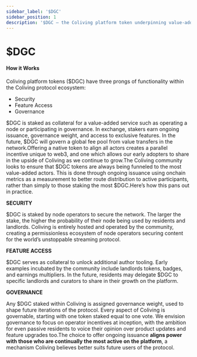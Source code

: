 ```yaml
---
sidebar_label: '$DGC'
sidebar_position: 1
description: '$DGC — the Coliving platform token underpinning value-added actions in Coliving'
---
```


# $DGC

#### How it Works

Coliving platform tokens \($DGC\) have three prongs of functionality within the Coliving protocol ecosystem:

* Security
* Feature Access
* Governance

$DGC is staked as collateral for a value-added service such as operating a node or participating in governance. In exchange, stakers earn ongoing issuance, governance weight, and access to exclusive features. In the future, $DGC will govern a global fee pool from value transfers in the network.Offering a native token to align all actors creates a parallel incentive unique to web3, and one which allows our early adopters to share in the upside of Coliving as we continue to grow.The Coliving community looks to ensure that $DGC tokens are always being funneled to the most value-added actors. This is done through ongoing issuance using onchain metrics as a measurement to better route distribution to active participants, rather than simply to those staking the most $DGC.Here’s how this pans out in practice.

**SECURITY**

$DGC is staked by node operators to secure the network. The larger the stake, the higher the probability of their node being used by residents and landlords. Coliving is entirely hosted and operated by the community, creating a permissionless ecosystem of node operators securing content for the world’s unstoppable streaming protocol.

**FEATURE ACCESS**

$DGC serves as collateral to unlock additional author tooling. Early examples incubated by the community include landlords tokens, badges, and earnings multipliers. In the future, residents may delegate $DGC to specific landlords and curators to share in their growth on the platform.

**GOVERNANCE**

Any $DGC staked within Coliving is assigned governance weight, used to shape future iterations of the protocol. Every aspect of Coliving is governable, starting with one token staked equal to one vote. We envision governance to focus on operator incentives at inception, with the ambition for even passive residents to voice their opinion over product updates and feature upgrades too.The choice to offer ongoing issuance **aligns power with those who are continually the most active on the platform**, a mechanism Coliving believes better suits future users of the protocol.
